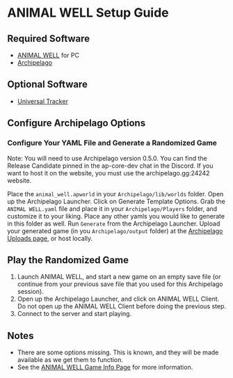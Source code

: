 # ANIMAL WELL Setup Guide

## Required Software
- [ANIMAL WELL](https://www.animalwell.net/) for PC
- [Archipelago](https://github.com/ArchipelagoMW/Archipelago/releases/latest)

## Optional Software
- [Universal Tracker](https://github.com/FarisTheAncient/Archipelago/releases/latest)

## Configure Archipelago Options

### Configure Your YAML File and Generate a Randomized Game
Note: You will need to use Archipelago version 0.5.0. You can find the Release Candidate pinned in the ap-core-dev chat in the Discord. If you want to host it on the website, you must use the archipelago.gg:24242 website.

Place the `animal_well.apworld` in your `Archipelago/lib/worlds` folder.
Open up the Archipelago Launcher.
Click on Generate Template Options.
Grab the `ANIMAL WELL.yaml` file and place it in your `Archipelago/Players` folder, and customize it to your liking.
Place any other yamls you would like to generate in this folder as well.
Run `Generate` from the Archipelago Launcher.
Upload your generated game (in you `Archipelago/output` folder) at the [Archipelago Uploads page](https://archipelago.gg/uploads), or host locally.

## Play the Randomized Game
1. Launch ANIMAL WELL, and start a new game on an empty save file (or continue from your previous save file that you used for this Archipelago session).
2. Open up the Archipelago Launcher, and click on ANIMAL WELL Client. Do not open up the ANIMAL WELL Client before doing the previous step.
3. Connect to the server and start playing.

## Notes
- There are some options missing. This is known, and they will be made available as we get them to function.
- See the [ANIMAL WELL Game Info Page](https://github.com/ScipioWright/Archipelago-SW/blob/animal-well/worlds/animal_well/docs/en_ANIMAL%20WELL.md) for more information.
